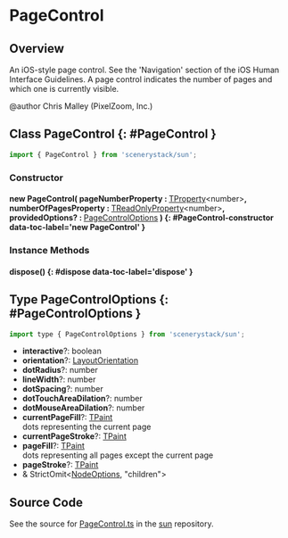 # PageControl

## Overview

An iOS-style page control. See the 'Navigation' section of the iOS Human Interface Guidelines.
A page control indicates the number of pages and which one is currently visible.

@author Chris Malley (PixelZoom, Inc.)

## Class PageControl {: #PageControl }


```js
import { PageControl } from 'scenerystack/sun';
```
### Constructor

#### new PageControl( pageNumberProperty : <span style="font-weight: 400;">[TProperty](../axon/TProperty.md)&lt;<span style="color: hsla(calc(var(--md-hue) + 180deg),80%,40%,1);">number</span>&gt;</span>, numberOfPagesProperty : <span style="font-weight: 400;">[TReadOnlyProperty](../axon/TReadOnlyProperty.md)&lt;<span style="color: hsla(calc(var(--md-hue) + 180deg),80%,40%,1);">number</span>&gt;</span>, providedOptions? : <span style="font-weight: 400;">[PageControlOptions](../sun/PageControl.md#PageControlOptions)</span> ) {: #PageControl-constructor data-toc-label='new PageControl' }

### Instance Methods

#### dispose() {: #dispose data-toc-label='dispose' }



## Type PageControlOptions {: #PageControlOptions }


```js
import type { PageControlOptions } from 'scenerystack/sun';
```


- **interactive**?: <span style="color: hsla(calc(var(--md-hue) + 180deg),80%,40%,1);">boolean</span>
- **orientation**?: [LayoutOrientation](../scenery/LayoutOrientation.md)
- **dotRadius**?: <span style="color: hsla(calc(var(--md-hue) + 180deg),80%,40%,1);">number</span>
- **lineWidth**?: <span style="color: hsla(calc(var(--md-hue) + 180deg),80%,40%,1);">number</span>
- **dotSpacing**?: <span style="color: hsla(calc(var(--md-hue) + 180deg),80%,40%,1);">number</span>
- **dotTouchAreaDilation**?: <span style="color: hsla(calc(var(--md-hue) + 180deg),80%,40%,1);">number</span>
- **dotMouseAreaDilation**?: <span style="color: hsla(calc(var(--md-hue) + 180deg),80%,40%,1);">number</span>
- **currentPageFill**?: [TPaint](../scenery/TPaint.md)
<br>  dots representing the current page
- **currentPageStroke**?: [TPaint](../scenery/TPaint.md)
- **pageFill**?: [TPaint](../scenery/TPaint.md)
<br>  dots representing all pages except the current page
- **pageStroke**?: [TPaint](../scenery/TPaint.md)
- &amp; StrictOmit&lt;[NodeOptions](../scenery/Node.md#NodeOptions), "children"&gt;




## Source Code

See the source for [PageControl.ts](https://github.com/phetsims/sun/blob/main/js/PageControl.ts) in the [sun](https://github.com/phetsims/sun) repository.
